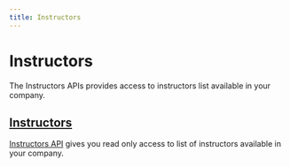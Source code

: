 ```yaml
---
title: Instructors
---
```


# Instructors

The Instructors APIs provides access to instructors list available in your company.


## [Instructors][Instructors]

[Instructors API][Instructors] gives you read only access to list of instructors 
available in your company.



[Instructors]: /Api/instructors/instructors/

